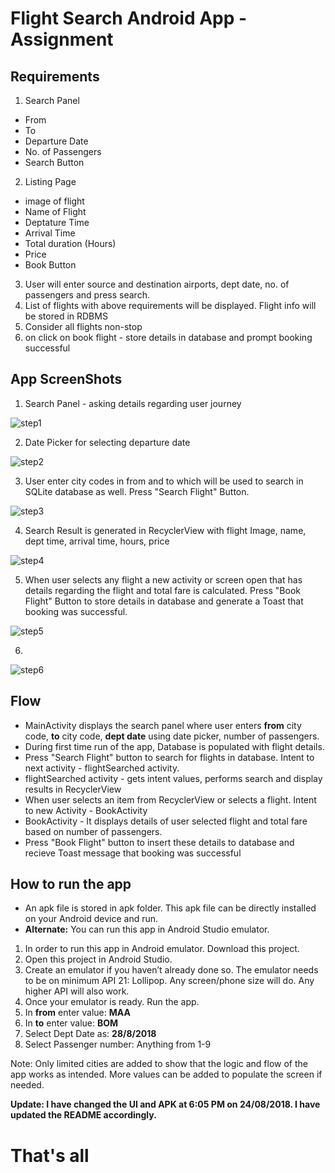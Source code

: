 # Flight Search Android App - Assignment

## Requirements

1. Search Panel
  - From
  - To
  - Departure Date
  - No. of Passengers
  - Search Button
2. Listing Page
  - image of flight
  - Name of Flight
  - Deptature Time
  - Arrival Time
  - Total duration (Hours)
  - Price
  - Book Button
3. User will enter source and destination airports, dept date, no. of passengers and press search.
4. List of flights with above requirements will be displayed. Flight info will be stored in RDBMS
5. Consider all flights non-stop
6. on click on book flight - store details in database and prompt booking successful

## App ScreenShots

1. Search Panel - asking details regarding user journey

![step1](https://user-images.githubusercontent.com/18751913/44585677-bb281a00-a7ca-11e8-98f7-de4cb81e1b05.PNG)

2. Date Picker for selecting departure date

![step2](https://user-images.githubusercontent.com/18751913/44585678-bcf1dd80-a7ca-11e8-9809-c3817035f9e6.PNG)

3. User enter city codes in from and to which will be used to search in SQLite database as well. Press "Search Flight" Button.

![step3](https://user-images.githubusercontent.com/18751913/44585680-bf543780-a7ca-11e8-8947-3fc1ac7a4db5.PNG)

4. Search Result is generated in RecyclerView with flight Image, name, dept time, arrival time, hours, price

![step4](https://user-images.githubusercontent.com/18751913/44585681-c1b69180-a7ca-11e8-869d-d96413ff9251.PNG)

5. When user selects any flight a new activity or screen open that has details regarding the flight and total fare is calculated. 
Press "Book Flight" Button to store details in database and generate a Toast that booking was successful.

![step5](https://user-images.githubusercontent.com/18751913/44585682-c3805500-a7ca-11e8-87f3-97c7a98fdb76.PNG)

6. 

![step6](https://user-images.githubusercontent.com/18751913/44585683-c5e2af00-a7ca-11e8-98bc-40f234c30c57.PNG)


## Flow

- MainActivity displays the search panel where user enters **from** city code, **to** city code, **dept date** using date picker, 
number of passengers.
- During first time run of the app, Database is populated with flight details.
- Press "Search Flight" button to search for flights in database. Intent to next activity - flightSearched activity.
- flightSearched activity - gets intent values, performs search and display results in RecyclerView
- When user selects an item from RecyclerView or selects a flight. Intent to new Activity - BookActivity
- BookActivity - It displays details of user selected flight and total fare based on number of passengers. 
- Press "Book Flight" button to insert these details to database and recieve Toast message that booking was successful

## How to run the app

- An apk file is stored in apk folder. This apk file can be directly installed on your Android device and run.
- **Alternate:** You can run this app in Android Studio emulator.
1. In order to run this app in Android emulator. Download this project.
2. Open this project in Android Studio.
3. Create an emulator if you haven’t already done so. The emulator needs to be on minimum API 21: Lollipop. 
   Any screen/phone size will do. Any higher API will also work. 
4. Once your emulator is ready. Run the app. 
5. In **from** enter value: **MAA**
6. In **to** enter value: **BOM**
7. Select Dept Date as: **28/8/2018**
8. Select Passenger number: Anything from 1-9

Note: Only limited cities are added to show that the logic and flow of the app works as intended. More values can be added to populate
 the screen if needed.

**Update: I have changed the UI and APK at 6:05 PM on 24/08/2018. I have updated the README accordingly.**

That's all
==============================================================================================================
